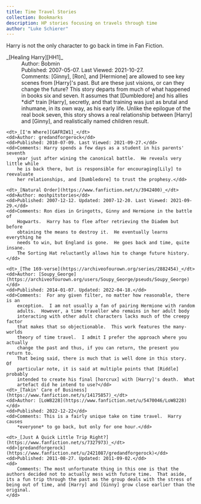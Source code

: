 ```yaml
---
title: Time Travel Stories
collection: Bookmarks
description: HP stories focusing on travels through time
author: "Luke Schierer"
---
```


Harry is not the only character to go back in time in Fan Fiction.

<dl>
    <dt>_[Healing Harry][HH1]_</dt>
    <dd>Author: Bobmin</dd>
    <dd>Published: 2007-05-07. Last Viewed: 2021-10-27.</dd>
    <dd>Comments: [Ginny], [Ron], and [Hermione] are allowed to see key
        scenes from [Harry]'s past. But are these just visions, or can they
        change the future?  This story departs from much of what happened in
        books six and seven. It assumes that [Dumbledore] and his allies
        *did* train [Harry], secretly, and that training was just as brutal
        and inhumane, in its own way, as his early life. Unlike the epilogue
        of the real book seven, this story shows a real relationship between
        [Harry] and [Ginny], and realistically named children result.</dd>

    <dt>_[I'm Where][GAFRIW1]_</dt>
    <dd>Author: gredandforgerock</dd>
    <dd>Published: 2010-07-09. Last Viewed: 2021-09-27.</dd>
    <dd>Comments: Harry spends a few days as a student in his parents' seventh
        year just after wining the canonical battle.  He reveals very little while
        he is back there, but is responsible for encouraging[Lily] to reevaluate
        her relationships, and [Dumbledore] to trust the prophesy.</dd>

    <dt>_[Natural Order](https://www.fanfiction.net/s/3942400)_</dt>
    <dd>Author: moshpitstories</dd>
    <dd>Published: 2007-12-12. Updated: 2007-12-20. Last Viewed: 2021-09-29.</dd>
    <dd>Comments: Ron dies in Gringotts, Ginny and Hermione in the battle of
        Hogwarts.  Harry has to flee after retrieving the Diadem but before
        obtaining the means to destroy it.  He eventually learns everything he
        needs to win, but England is gone.  He goes back and time, quite insane.
        The Sorting Hat reluctantly allows him to change future history.</dd>

    <dt>_[The 169-verse](https://archiveofourown.org/series/2882454)_</dt>
    <dd>Author: [Soupy_George](https://archiveofourown.org/users/Soupy_George/pseuds/Soupy_George)</dd>
    <dd>Published: 2014-01-07. Updated: 2022-04-18.</dd>
    <dd>Comments:  For any given filter, no matter how reasonable, there is an
        exception.  I am not usually a fan of pairing Hermione with random
        adults.  However, a time traveller who remains in her adult body
        interacting with other adult characters lacks much of the creepy factor
        that makes that so objectionable.  This work features the many-worlds
        theory of time travel.  I admit I prefer the approach where you actually
        change the past and thus, if you can return, the present you return to.
        That being said, there is much that is well done in this story.  Of
        particular note, it is said at multiple points that [Riddle] probably
        intended to create his final [horcrux] with [Harry]'s death.  What
        artefact did he intend to use?</dd>
    <dt>_[Takin' Care of Business](https://www.fanfiction.net/s/14175857)_</dt>
    <dd>Author: [LoW8228](https://www.fanfiction.net/u/5470046/LoW8228)</dd>
    <dd>Published: 2022-12-22</dd>
    <dd>Comments: This is a fairly unique take on time travel.  Harry causes
        *everyone* to go back, but only for one hour.</dd>

    <dt>_[Just A Quick Little Trip Right?](https://www.fanfiction.net/s/7327973)_</dt>
    <dd>[gredandforgerock](https://www.fanfiction.net/u/2421087/gredandforgerock)</dd>
    <dd>Published: 2011-08-27. Updated: 2011-09-02.</dd>
    <dd>
        Comments: The most unfortunate thing in this one is that the authors decided not to actually mess with future time.  That aside, its a fun trip through the past as the group deals with the stress of being out of time, and [Harry] and [Ginny] grow close earlier than the original.
    </dd>

</dl>

[Dumbledore]: /harrypedia/people/dumbledore/albus_percival_wulfric_brian//
[horcrux]: /harrypedia/magic/dark/horcruxes/
[HH1]: https://bobmin.fanficauthors.net/Healing_Harry
[GAFRIW1]: https://www.fanfiction.net/s/6126906
[Lily]: /harrypedia/people/evans/lily_j//
[Ginny]: /harrypedia/people/weasley/ginevra_molly//
[Ron]: /harrypedia/people/weasley/ronald_bilius//
[Hermione]: /harrypedia/people/granger/hermione_jean//
[Harry]: /harrypedia/people/potter/harry_james//
[Riddle]: /harrypedia/people/riddle/tom_marvolo//
